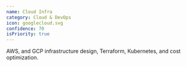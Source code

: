 ```yaml
---
name: Cloud Infra
category: Cloud & DevOps
icon: googlecloud.svg
confidence: 70
isPriority: true
---
```


AWS, and GCP infrastructure design, Terraform, Kubernetes, and cost optimization.